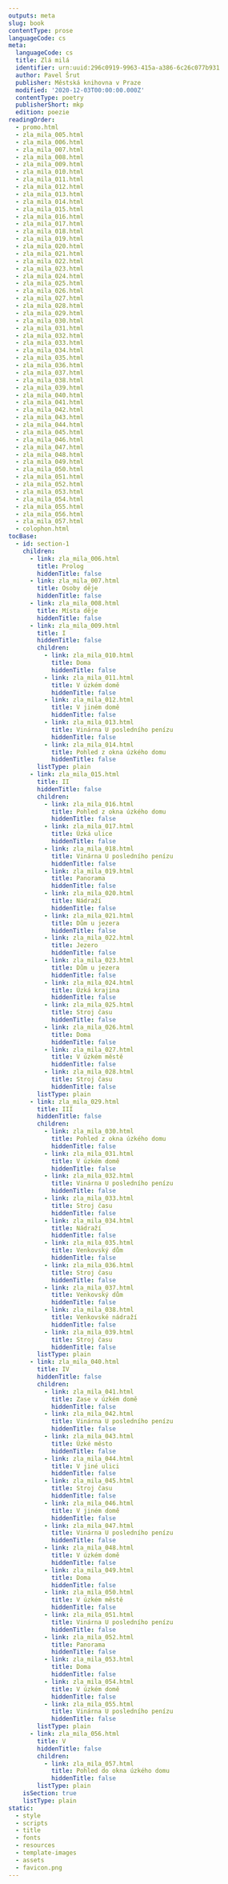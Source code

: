 ```yaml
---
outputs: meta
slug: book
contentType: prose
languageCode: cs
meta:
  languageCode: cs
  title: Zlá milá
  identifier: urn:uuid:296c0919-9963-415a-a386-6c26c077b931
  author: Pavel Šrut
  publisher: Městská knihovna v Praze
  modified: '2020-12-03T00:00:00.000Z'
  contentType: poetry
  publisherShort: mkp
  edition: poezie
readingOrder:
  - promo.html
  - zla_mila_005.html
  - zla_mila_006.html
  - zla_mila_007.html
  - zla_mila_008.html
  - zla_mila_009.html
  - zla_mila_010.html
  - zla_mila_011.html
  - zla_mila_012.html
  - zla_mila_013.html
  - zla_mila_014.html
  - zla_mila_015.html
  - zla_mila_016.html
  - zla_mila_017.html
  - zla_mila_018.html
  - zla_mila_019.html
  - zla_mila_020.html
  - zla_mila_021.html
  - zla_mila_022.html
  - zla_mila_023.html
  - zla_mila_024.html
  - zla_mila_025.html
  - zla_mila_026.html
  - zla_mila_027.html
  - zla_mila_028.html
  - zla_mila_029.html
  - zla_mila_030.html
  - zla_mila_031.html
  - zla_mila_032.html
  - zla_mila_033.html
  - zla_mila_034.html
  - zla_mila_035.html
  - zla_mila_036.html
  - zla_mila_037.html
  - zla_mila_038.html
  - zla_mila_039.html
  - zla_mila_040.html
  - zla_mila_041.html
  - zla_mila_042.html
  - zla_mila_043.html
  - zla_mila_044.html
  - zla_mila_045.html
  - zla_mila_046.html
  - zla_mila_047.html
  - zla_mila_048.html
  - zla_mila_049.html
  - zla_mila_050.html
  - zla_mila_051.html
  - zla_mila_052.html
  - zla_mila_053.html
  - zla_mila_054.html
  - zla_mila_055.html
  - zla_mila_056.html
  - zla_mila_057.html
  - colophon.html
tocBase:
  - id: section-1
    children:
      - link: zla_mila_006.html
        title: Prolog
        hiddenTitle: false
      - link: zla_mila_007.html
        title: Osoby děje
        hiddenTitle: false
      - link: zla_mila_008.html
        title: Místa děje
        hiddenTitle: false
      - link: zla_mila_009.html
        title: I
        hiddenTitle: false
        children:
          - link: zla_mila_010.html
            title: Doma
            hiddenTitle: false
          - link: zla_mila_011.html
            title: V úzkém domě
            hiddenTitle: false
          - link: zla_mila_012.html
            title: V jiném domě
            hiddenTitle: false
          - link: zla_mila_013.html
            title: Vinárna U posledního penízu
            hiddenTitle: false
          - link: zla_mila_014.html
            title: Pohled z okna úzkého domu
            hiddenTitle: false
        listType: plain
      - link: zla_mila_015.html
        title: II
        hiddenTitle: false
        children:
          - link: zla_mila_016.html
            title: Pohled z okna úzkého domu
            hiddenTitle: false
          - link: zla_mila_017.html
            title: Úzká ulice
            hiddenTitle: false
          - link: zla_mila_018.html
            title: Vinárna U posledního penízu
            hiddenTitle: false
          - link: zla_mila_019.html
            title: Panorama
            hiddenTitle: false
          - link: zla_mila_020.html
            title: Nádraží
            hiddenTitle: false
          - link: zla_mila_021.html
            title: Dům u jezera
            hiddenTitle: false
          - link: zla_mila_022.html
            title: Jezero
            hiddenTitle: false
          - link: zla_mila_023.html
            title: Dům u jezera
            hiddenTitle: false
          - link: zla_mila_024.html
            title: Úzká krajina
            hiddenTitle: false
          - link: zla_mila_025.html
            title: Stroj času
            hiddenTitle: false
          - link: zla_mila_026.html
            title: Doma
            hiddenTitle: false
          - link: zla_mila_027.html
            title: V úzkém městě
            hiddenTitle: false
          - link: zla_mila_028.html
            title: Stroj času
            hiddenTitle: false
        listType: plain
      - link: zla_mila_029.html
        title: III
        hiddenTitle: false
        children:
          - link: zla_mila_030.html
            title: Pohled z okna úzkého domu
            hiddenTitle: false
          - link: zla_mila_031.html
            title: V úzkém domě
            hiddenTitle: false
          - link: zla_mila_032.html
            title: Vinárna U posledního penízu
            hiddenTitle: false
          - link: zla_mila_033.html
            title: Stroj času
            hiddenTitle: false
          - link: zla_mila_034.html
            title: Nádraží
            hiddenTitle: false
          - link: zla_mila_035.html
            title: Venkovský dům
            hiddenTitle: false
          - link: zla_mila_036.html
            title: Stroj času
            hiddenTitle: false
          - link: zla_mila_037.html
            title: Venkovský dům
            hiddenTitle: false
          - link: zla_mila_038.html
            title: Venkovské nádraží
            hiddenTitle: false
          - link: zla_mila_039.html
            title: Stroj času
            hiddenTitle: false
        listType: plain
      - link: zla_mila_040.html
        title: IV
        hiddenTitle: false
        children:
          - link: zla_mila_041.html
            title: Zase v úzkém domě
            hiddenTitle: false
          - link: zla_mila_042.html
            title: Vinárna U posledního penízu
            hiddenTitle: false
          - link: zla_mila_043.html
            title: Úzké město
            hiddenTitle: false
          - link: zla_mila_044.html
            title: V jiné ulici
            hiddenTitle: false
          - link: zla_mila_045.html
            title: Stroj času
            hiddenTitle: false
          - link: zla_mila_046.html
            title: V jiném domě
            hiddenTitle: false
          - link: zla_mila_047.html
            title: Vinárna U posledního penízu
            hiddenTitle: false
          - link: zla_mila_048.html
            title: V úzkém domě
            hiddenTitle: false
          - link: zla_mila_049.html
            title: Doma
            hiddenTitle: false
          - link: zla_mila_050.html
            title: V úzkém městě
            hiddenTitle: false
          - link: zla_mila_051.html
            title: Vinárna U posledního penízu
            hiddenTitle: false
          - link: zla_mila_052.html
            title: Panorama
            hiddenTitle: false
          - link: zla_mila_053.html
            title: Doma
            hiddenTitle: false
          - link: zla_mila_054.html
            title: V úzkém domě
            hiddenTitle: false
          - link: zla_mila_055.html
            title: Vinárna U posledního penízu
            hiddenTitle: false
        listType: plain
      - link: zla_mila_056.html
        title: V
        hiddenTitle: false
        children:
          - link: zla_mila_057.html
            title: Pohled do okna úzkého domu
            hiddenTitle: false
        listType: plain
    isSection: true
    listType: plain
static:
  - style
  - scripts
  - title
  - fonts
  - resources
  - template-images
  - assets
  - favicon.png
---
```


